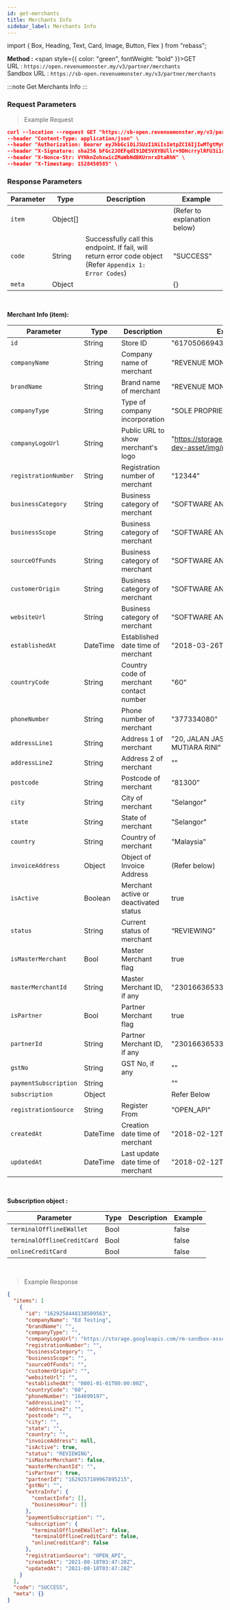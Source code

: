 ```yaml
---
id: get-merchants
title: Merchants Info
sidebar_label: Merchants Info
---
```


import { Box, Heading, Text, Card, Image, Button, Flex } from "rebass";

**Method :** <span style={{ color: "green", fontWeight: "bold" }}>GET</span><br/>
URL : `https://open.revenuemonster.my/v3/partner/merchants`<br/>
Sandbox URL : `https://sb-open.revenuemonster.my/v3/partner/merchants`

:::note
Get Merchants Info
:::

### Request Parameters

> Example Request

```json
curl --location --request GET "https://sb-open.revenuemonster.my/v3/partner/merchants" \
--header "Content-Type: application/json" \
--header "Authorization: Bearer eyJhbGciOiJSUzI1NiIsImtpZCI6IjIwMTgtMy0xOCIsInR5cCI6IkpXVCJ9.eyJhdWQiOlsiYXBpX2NsaWVudEBFaGNLQzA5QmRYUm9RMnhwWlc1MEVQZUEyYXJ4dk1PSUZnIl0sImV4cCI6MTU5MzU4MDY0NSwiaWF0IjoxNTkwOTg4NjQ1LCJpc3MiOiJodHRwczovL29hdXRoLnJldmVudWVtb25zdGVyLm15IiwianRpIjoiRWh3S0VFOUJkWFJvUVdOalpYTnpWRzlyWlc0UXMtNnI5LVgzbElvVyIsIm5iZiI6MTU5MDk4ODY0NSwic3ViIjoiRWhRS0NFMWxjbU5vWVc1MEVMUF9wNlNKNnFQN0ZSSVFDZ1JWYzJWeUVPaXZfb1dKNnFQN0ZRIn0.RKtXykw3y0ov3mKKa_K2h5FZB2jXtqf3gNRwwnzzA4xTMdY09mEHlFupMeUmchFW2XHYK254LdMYbF4ZhjxK9K51UUdQBYH-zZpo0WWtPSZqrPGtT-c4z_sEO73EDVcek3rDwyWiXvjSKDpsZM7NOdKRm5tvT3qNK-7C7WMUjSXDcBzbTFhwfOAOO1n-wMR9H_w0DuIE-yMjEZkOdt7GUIBC8F5izATlZH0FRTx4VAwQWY4gjjQ9-3PbUbHx-NKiFXwCOAsxu-79PiF0HDEHb6ZOCGywNmKuanEXqLonli0caZiUZfrdT53y3Xnd3W2SEr6s7ZQxWnQO5PeOU7BQYA" \
--header "X-Signature: sha256 bFGc2JOEFqdI91DE5VXYBUllr+9DHcrrylRFU3i1r72aPmJreljn0dU+nwPSwTH/dTQUiZ9C2aQSF8AuT959EW4WEyEZ6VWgt9gCyZaU/bcOQ/ZIhKc06+uwzivVhAzpbUtG5tm5/sBp4ig6Sk7L6SE0Ecu6Tm0FhYl0qdgZvrTh4EEpLs3kHIuYL9QXKJILfKlu4gTX1Exrt7nNyEr8ndeUMaKYrj3FckMbRtmCwc829SsVp6FAgvoDPnguUJ+VjLF1e9NXhar2JwYjuqMkwsmUWRDbittqCgCCfaPF8anarlLsoXbdYEa7bp9BYp2U/Dw3Xd2MlamEZSR8H+Dosw==" \
--header "X-Nonce-Str: VYNknZohxwicZMaWbNdBKUrnrxDtaRhN" \
--header "X-Timestamp: 1528450585" \

```

### Response Parameters

| Parameter | Type     | Description                                                                                               | Example                      |
| --------- | -------- | --------------------------------------------------------------------------------------------------------- | ---------------------------- |
| `item`    | Object[] |                                                                                                           | (Refer to explanation below) |
| `code`    | String   | Successfully call this endpoint. If fail, will return error code object (Refer `Appendix 1: Error Codes`) | "SUCCESS"                    |
| `meta`    | Object   |                                                                                                           | {}                           |

<br />

<strong>Merchant Info (item):</strong>

| Parameter             | Type     | Description                             | Example                                                        |
| --------------------- | -------- | --------------------------------------- | -------------------------------------------------------------- |
| `id`                  | String   | Store ID                                | "6170506694335521334"                                          |
| `companyName`         | String   | Company name of merchant                | "REVENUE MONSTER"                                              |
| `brandName`           | String   | Brand name of merchant                  | "REVENUE MONSTER"                                              |
| `companyType`         | String   | Type of company incorporation           | "SOLE PROPRIETOR"                                              |
| `companyLogoUrl`      | String   | Public URL to show merchant's logo      | "https://storage.googleapis.com/rm-dev-asset/img/merchant.png" |
| `registrationNumber`  | String   | Registration number of merchant         | “12344”                                                        |
| `businessCategory`    | String   | Business category of merchant           | "SOFTWARE AND IT"                                              |
| `businessScope`       | String   | Business category of merchant           | "SOFTWARE AND IT"                                              |
| `sourceOfFunds`       | String   | Business category of merchant           | "SOFTWARE AND IT"                                              |
| `customerOrigin`      | String   | Business category of merchant           | "SOFTWARE AND IT"                                              |
| `websiteUrl`          | String   | Business category of merchant           | "SOFTWARE AND IT"                                              |
| `establishedAt`       | DateTime | Established date time of merchant       | "2018-03-26T04:50:57Z"                                         |
| `countryCode`         | String   | Country code of merchant contact number | "60"                                                           |
| `phoneNumber`         | String   | Phone number of merchant                | "377334080"                                                    |
| `addressLine1`        | String   | Address 1 of merchant                   | "20, JALAN JASA 38, TAMAN MUTIARA RINI"                        |
| `addressLine2`        | String   | Address 2 of merchant                   | ""                                                             |
| `postcode`            | String   | Postcode of merchant                    | “81300”                                                        |
| `city`                | String   | City of merchant                        | "Selangor"                                                     |
| `state`               | String   | State of merchant                       | "Selangor"                                                     |
| `country`             | String   | Country of merchant                     | "Malaysia"                                                     |
| `invoiceAddress`      | Object   | Object of Invoice Address               | (Refer below)                                                  |
| `isActive`            | Boolean  | Merchant active or deactivated status   | true                                                           |
| `status`              | String   | Current status of merchant              | “REVIEWING”                                                    |
| `isMasterMerchant`    | Bool     | Master Merchant flag                    | true                                                           |
| `masterMerchantId`    | String   | Master Merchant ID, if any              | "2301663653361832803"                                          |
| `isPartner`           | Bool     | Partner Merchant flag                   | true                                                           |
| `partnerId`           | String   | Partner Merchant ID, if any             | "2301663653361832803"                                          |
| `gstNo`               | String   | GST No, if any                          | ""                                                             |
| `paymentSubscription` | String   |                                         | ""                                                             |
| `subscription`        | Object   |                                         | Refer Below                                                    |
| `registrationSource`  | String   | Register From                           | "OPEN_API"                                                     |
| `createdAt`           | DateTime | Creation date time of merchant          | "2018-02-12T08:53:13Z"                                         |
| `updatedAt`           | DateTime | Last update date time of merchant       | "2018-02-12T08:53:13Z"                                         |

<br/>

<strong>Subscription object :</strong>

| Parameter                   | Type | Description | Example |
| --------------------------- | ---- | ----------- | ------- |
| `terminalOfflineEWallet`    | Bool |             | false   |
| `terminalOfflineCreditCard` | Bool |             | false   |
| `onlineCreditCard`          | Bool |             | false   |

<br />

> Example Response

```json
{
  "items": [
    {
      "id": "1629258448138509563",
      "companyName": "Ed Testing",
      "brandName": "",
      "companyType": "",
      "companyLogoUrl": "https://storage.googleapis.com/rm-sandbox-asset/img/merchant.png",
      "registrationNumber": "",
      "businessCategory": "",
      "businessScope": "",
      "sourceOfFunds": "",
      "customerOrigin": "",
      "websiteUrl": "",
      "establishedAt": "0001-01-01T00:00:00Z",
      "countryCode": "60",
      "phoneNumber": "164699197",
      "addressLine1": "",
      "addressLine2": "",
      "postcode": "",
      "city": "",
      "state": "",
      "country": "",
      "invoiceAddress": null,
      "isActive": true,
      "status": "REVIEWING",
      "isMasterMerchant": false,
      "masterMerchantId": "",
      "isPartner": true,
      "partnerId": "1629257189967895215",
      "gstNo": "",
      "extraInfo": {
        "contactInfo": [],
        "businessHour": []
      },
      "paymentSubscription": "",
      "subscription": {
        "terminalOfflineEWallet": false,
        "terminalOfflineCreditCard": false,
        "onlineCreditCard": false
      },
      "registrationSource": "OPEN_API",
      "createdAt": "2021-08-18T03:47:28Z",
      "updatedAt": "2021-08-18T03:47:28Z"
    }
  ],
  "code": "SUCCESS",
  "meta": {}
}
```
